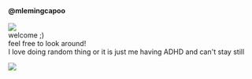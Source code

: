 

<div align="left">
  <b>@mlemingcapoo</b><br>
  <br>
<img src="https://count.getloli.com/@mlemingcapoo?name=mlemingcapoo&theme=sketch-2&padding=7&offset=100&align=top&scale=1&pixelated=1&darkmode=auto"/>
  <br>
  welcome ;)
  <br>
  feel free to look around!
  <br>
  I love doing random thing or it is just me having ADHD and can't stay still
  <div>
    <ul>
<!--       <li>i do what i want</li> -->
<!--       <li>make my own game</li> -->
<!--       <li>make my own AI agent</li> -->
<!--       <li>very insane</li> -->
<!--       <li>Vietnamese</li> -->
    </ul>
  </div>
<!--   <img src="https://capo-repo-mlemingcapoos-projects.vercel.app?user=mlemingcapoo&theme=dark&hide_border=false" alt="Capoo's Streak" /> -->
<!--   <img src="https://github-readme-streak-stats.herokuapp.com/?user=mlemingcapoo&theme=dark&hide_border=false"/> <br> -->
  <img src="https://github-readme-stats.vercel.app/api?username=mlemingcapoo&show_icons=true&theme=dark"/> <br>
<!--   <img src="https://github-readme-stats.vercel.app/api/top-langs/?username=mlemingcapoo&langs_count=6&show_icons=true&theme=gotham"/> -->
</div>

<br>
<!---
mlemingcapoo/mlemingcapoo is a ✨ special ✨ repository because its `README.md` (this file) appears on your GitHub profile.
You can click the Preview link to take a look at your changes.
--->
